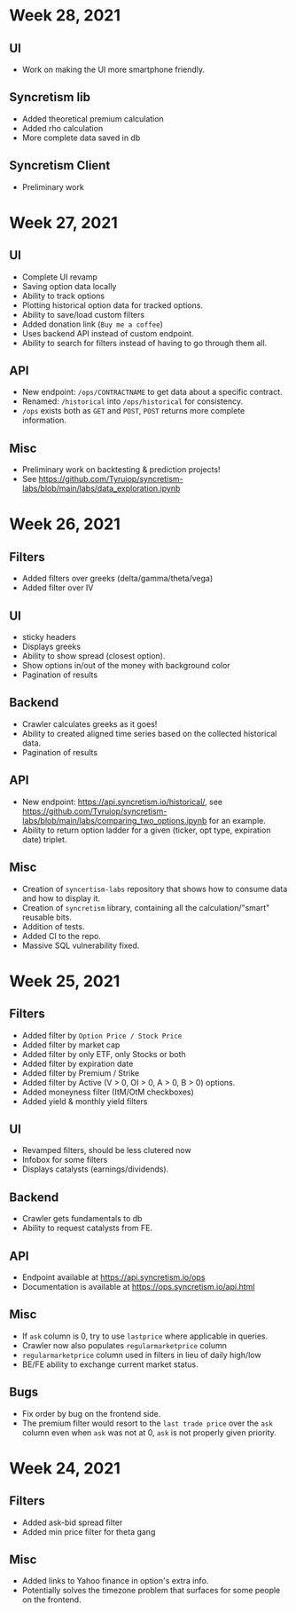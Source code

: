 # Week 28, 2021

## UI
* Work on making the UI more smartphone friendly.

## Syncretism lib
* Added theoretical premium calculation
* Added rho calculation
* More complete data saved in db

## Syncretism Client
* Preliminary work

# Week 27, 2021

## UI
* Complete UI revamp
* Saving option data locally
* Ability to track options
* Plotting historical option data for tracked options.
* Ability to save/load custom filters
* Added donation link (`Buy me a coffee`)
* Uses backend API instead of custom endpoint.
* Ability to search for filters instead of having to go through them all.

## API
* New endpoint: `/ops/CONTRACTNAME` to get data about a specific contract.
* Renamed: `/historical` into `/ops/historical` for consistency.
* `/ops` exists both as `GET` and `POST`, `POST` returns more complete information.

## Misc
* Preliminary work on backtesting & prediction projects!
* See https://github.com/Tyruiop/syncretism-labs/blob/main/labs/data_exploration.ipynb

# Week 26, 2021

## Filters
* Added filters over greeks (delta/gamma/theta/vega)
* Added filter over IV

## UI
* sticky headers
* Displays greeks
* Ability to show spread (closest option).
* Show options in/out of the money with background color
* Pagination of results

## Backend
* Crawler calculates greeks as it goes!
* Ability to created aligned time series based on the collected historical data.
* Pagination of results

## API
* New endpoint: https://api.syncretism.io/historical/, see https://github.com/Tyruiop/syncretism-labs/blob/main/labs/comparing_two_options.ipynb for an example.
* Ability to return option ladder for a given (ticker, opt type, expiration date) triplet.

## Misc
* Creation of `syncertism-labs` repository that shows how to consume data and how to display it.
* Creation of `syncretism` library, containing all the calculation/"smart" reusable bits.
* Addition of tests.
* Added CI to the repo.
* Massive SQL vulnerability fixed.

# Week 25, 2021

## Filters
* Added filter by `Option Price / Stock Price`
* Added filter by market cap
* Added filter by only ETF, only Stocks or both
* Added filter by expiration date
* Added filter by Premium / Strike
* Added filter by Active (V > 0, OI > 0, A > 0, B > 0) options.
* Added moneyness filter (ItM/OtM checkboxes)
* Added yield & monthly yield filters

## UI
* Revamped filters, should be less clutered now
* Infobox for some filters
* Displays catalysts (earnings/dividends).

## Backend
* Crawler gets fundamentals to db
* Ability to request catalysts from FE.

## API
* Endpoint available at https://api.syncretism.io/ops
* Documentation is available at https://ops.syncretism.io/api.html

## Misc
* If `ask` column is 0, try to use `lastprice` where applicable in queries.
* Crawler now also populates `regularmarketprice` column
* `regularmarketprice` column used in filters in lieu of daily high/low
* BE/FE ability to exchange current market status.

## Bugs
* Fix order by bug on the frontend side.
* The premium filter would resort to the `last trade price` over the `ask` column even when `ask` was  not at 0, `ask` is not properly given priority.

# Week 24, 2021

## Filters
* Added ask-bid spread filter
* Added min price filter for theta gang

## Misc
* Added links to Yahoo finance in option's extra info.
* Potentially solves the timezone problem that surfaces for some people on the frontend.
